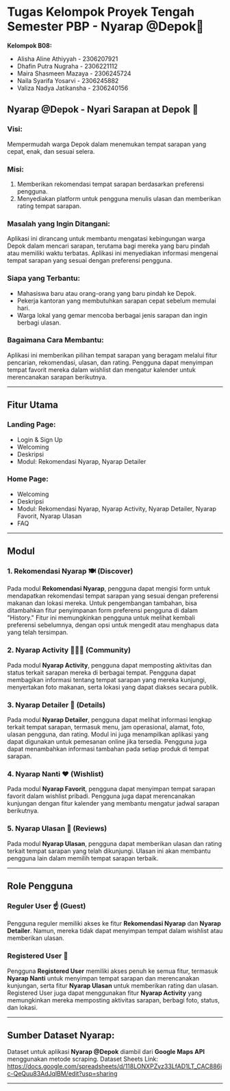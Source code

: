 # Tugas Kelompok Proyek Tengah Semester PBP - Nyarap @Depok🍳

**Kelompok B08:**
- Alisha Aline Athiyyah - 2306207921
- Dhafin Putra Nugraha - 2306221112
- Maira Shasmeen Mazaya - 2306245724
- Naila Syarifa Yosarvi - 2306245882
- Valiza Nadya Jatikansha - 2306240156

## **Nyarap @Depok - Nyari Sarapan at Depok 🍳**

### **Visi:**  
Mempermudah warga Depok dalam menemukan tempat sarapan yang cepat, enak, dan sesuai selera.

### **Misi:**  
1. Memberikan rekomendasi tempat sarapan berdasarkan preferensi pengguna.
2. Menyediakan platform untuk pengguna menulis ulasan dan memberikan rating tempat sarapan.

### **Masalah yang Ingin Ditangani:**  
Aplikasi ini dirancang untuk membantu mengatasi kebingungan warga Depok dalam mencari sarapan, terutama bagi mereka yang baru pindah atau memiliki waktu terbatas. Aplikasi ini menyediakan informasi mengenai tempat sarapan yang sesuai dengan preferensi pengguna.

### **Siapa yang Terbantu:**  
- Mahasiswa baru atau orang-orang yang baru pindah ke Depok.
- Pekerja kantoran yang membutuhkan sarapan cepat sebelum memulai hari.
- Warga lokal yang gemar mencoba berbagai jenis sarapan dan ingin berbagi ulasan.

### **Bagaimana Cara Membantu:**  
Aplikasi ini memberikan pilihan tempat sarapan yang beragam melalui fitur pencarian, rekomendasi, ulasan, dan rating. Pengguna dapat menyimpan tempat favorit mereka dalam wishlist dan mengatur kalender untuk merencanakan sarapan berikutnya.

---

## **Fitur Utama**

### **Landing Page:**
- Login & Sign Up
- Welcoming
- Deskripsi
- Modul: Rekomendasi Nyarap, Nyarap Detailer

### **Home Page:**
- Welcoming
- Deskripsi
- Modul: Rekomendasi Nyarap, Nyarap Activity, Nyarap Detailer, Nyarap Favorit, Nyarap Ulasan
- FAQ

---

## **Modul**

### 1. **Rekomendasi Nyarap 🍽️** (Discover)
Pada modul **Rekomendasi Nyarap**, pengguna dapat mengisi form untuk mendapatkan rekomendasi tempat sarapan yang sesuai dengan preferensi makanan dan lokasi mereka. Untuk pengembangan tambahan, bisa ditambahkan fitur penyimpanan form preferensi pengguna di dalam "History." Fitur ini memungkinkan pengguna untuk melihat kembali preferensi sebelumnya, dengan opsi untuk mengedit atau menghapus data yang telah tersimpan.

### 2. **Nyarap Activity 🧑🏼‍💻** (Community)
Pada modul **Nyarap Activity**, pengguna dapat memposting aktivitas dan status terkait sarapan mereka di berbagai tempat. Pengguna dapat membagikan informasi tentang tempat sarapan yang mereka kunjungi, menyertakan foto makanan, serta lokasi yang dapat diakses secara publik.

### 3. **Nyarap Detailer 🍲** (Details)
Pada modul **Nyarap Detailer**, pengguna dapat melihat informasi lengkap terkait tempat sarapan, termasuk menu, jam operasional, alamat, foto, ulasan pengguna, dan rating. Modul ini juga menampilkan aplikasi yang dapat digunakan untuk pemesanan online jika tersedia. Pengguna juga dapat menambahkan informasi tambahan pada setiap produk di tempat sarapan.

### 4. **Nyarap Nanti ❤️** (Wishlist)
Pada modul **Nyarap Favorit**, pengguna dapat menyimpan tempat sarapan favorit dalam wishlist pribadi. Pengguna juga dapat merencanakan kunjungan dengan fitur kalender yang membantu mengatur jadwal sarapan berikutnya.

### 5. **Nyarap Ulasan 📝** (Reviews)
Pada modul **Nyarap Ulasan**, pengguna dapat memberikan ulasan dan rating terkait tempat sarapan yang telah dikunjungi. Ulasan ini akan membantu pengguna lain dalam memilih tempat sarapan terbaik.

---

## **Role Pengguna**

### **Reguler User** ☝️ (Guest)
Pengguna reguler memiliki akses ke fitur **Rekomendasi Nyarap** dan **Nyarap Detailer**. Namun, mereka tidak dapat menyimpan tempat dalam wishlist atau memberikan ulasan.

### **Registered User** 👥
Pengguna **Registered User** memiliki akses penuh ke semua fitur, termasuk **Nyarap Nanti** untuk menyimpan tempat sarapan dan merencanakan kunjungan, serta fitur **Nyarap Ulasan** untuk memberikan rating dan ulasan. Registered User juga dapat menggunakan fitur **Nyarap Activity** yang memungkinkan mereka memposting aktivitas sarapan, berbagi foto, status, dan lokasi.

---

## **Sumber Dataset Nyarap:**
Dataset untuk aplikasi **Nyarap @Depok** diambil dari **Google Maps API** menggunakan metode scraping. 
Dataset Sheets Link: https://docs.google.com/spreadsheets/d/118LONXPZvz33LfAD1LT_CAC886jc-QeQuu83AdJqlBM/edit?usp=sharing 

---
